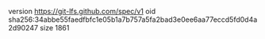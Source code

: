 version https://git-lfs.github.com/spec/v1
oid sha256:34abbe55faedfbfc1e05b1a7b757a5fa2bad3e0ee6aa77eccd5fd0d4a2d90247
size 1861
